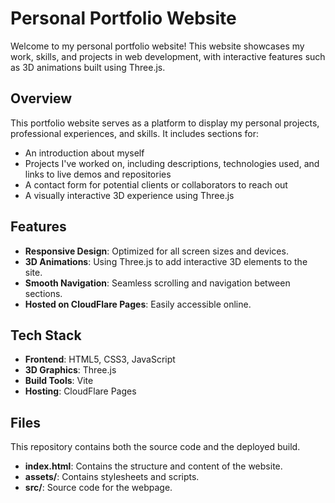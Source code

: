 # Personal Portfolio Website

Welcome to my personal portfolio website! This website showcases my work, skills, and projects in web development, with interactive features such as 3D animations built using Three.js.

## Overview

This portfolio website serves as a platform to display my personal projects, professional experiences, and skills. It includes sections for:
- An introduction about myself
- Projects I've worked on, including descriptions, technologies used, and links to live demos and repositories
- A contact form for potential clients or collaborators to reach out
- A visually interactive 3D experience using Three.js

## Features

- **Responsive Design**: Optimized for all screen sizes and devices.
- **3D Animations**: Using Three.js to add interactive 3D elements to the site.
- **Smooth Navigation**: Seamless scrolling and navigation between sections.
- **Hosted on CloudFlare Pages**: Easily accessible online.

## Tech Stack

- **Frontend**: HTML5, CSS3, JavaScript
- **3D Graphics**: Three.js
- **Build Tools**: Vite
- **Hosting**: CloudFlare Pages

## Files

This repository contains both the source code and the deployed build.
- **index.html**: Contains the structure and content of the website.
- **assets/**: Contains stylesheets and scripts.
- **src/**: Source code for the webpage.
